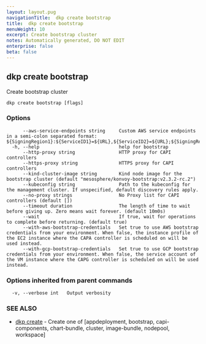```yaml
---
layout: layout.pug
navigationTitle:  dkp create bootstrap
title:  dkp create bootstrap
menuWeight: 10
excerpt: Create bootstrap cluster
notes: Automatically generated, DO NOT EDIT
enterprise: false
beta: false
---
```

<!-- vale off -->
<!-- markdownlint-disable -->

## dkp create bootstrap

Create bootstrap cluster

```
dkp create bootstrap [flags]
```

### Options

```
      --aws-service-endpoints string     Custom AWS service endpoints in a semi-colon separated format: ${SigningRegion1}:${ServiceID1}=${URL},${ServiceID2}=${URL};${SigningRegion2}...
  -h, --help                             help for bootstrap
      --http-proxy string                HTTP proxy for CAPI controllers
      --https-proxy string               HTTPS proxy for CAPI controllers
      --kind-cluster-image string        Kind node image for the bootstrap cluster (default "mesosphere/konvoy-bootstrap:v2.3.2-rc.2")
      --kubeconfig string                Path to the kubeconfig for the management cluster. If unspecified, default discovery rules apply.
      --no-proxy strings                 No Proxy list for CAPI controllers (default [])
      --timeout duration                 The length of time to wait before giving up. Zero means wait forever. (default 10m0s)
      --wait                             If true, wait for operations to complete before returning. (default true)
      --with-aws-bootstrap-credentials   Set true to use AWS bootstrap credentials from your environment. When false, the instance profile of the EC2 instance where the CAPA controller is scheduled on will be used instead.
      --with-gcp-bootstrap-credentials   Set true to use GCP bootstrap credentials from your environment. When false, the service account of the VM instance where the CAPG controller is scheduled on will be used instead.
```

### Options inherited from parent commands

```
  -v, --verbose int   Output verbosity
```

### SEE ALSO

* [dkp create](/dkp/kommander/2.3/cli/dkp/create/)	 - Create one of [appdeployment, bootstrap, capi-components, chart-bundle, cluster, image-bundle, nodepool, workspace]

